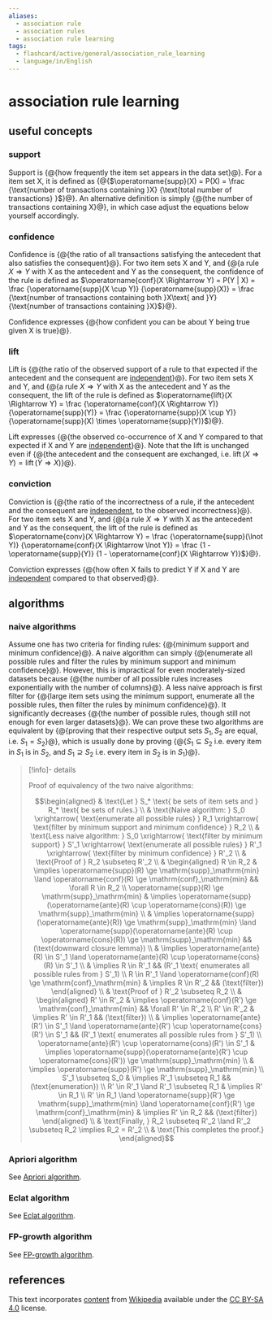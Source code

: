 ```yaml
---
aliases:
  - association rule
  - association rules
  - association rule learning
tags:
  - flashcard/active/general/association_rule_learning
  - language/in/English
---
```


# association rule learning

## useful concepts

### support

Support is {@{how frequently the item set appears in the data set}@}. For a item set X, it is defined as {@{$\operatorname{supp}(X) = P(X) = \frac {\text{number of transactions containing }X} {\text{total number of transactions} }$}@}. An alternative definition is simply {@{the number of transactions containing X}@}, in which case adjust the equations below yourself accordingly. <!--SR:!2025-01-14,261,330!2025-01-05,255,330!2027-07-18,975,350-->

### confidence

Confidence is {@{the ratio of all transactions satisfying the antecedent that also satisfies the consequent}@}. For two item sets X and Y, and {@{a rule $X \Rightarrow Y$ with X as the antecedent and Y as the consequent, the confidence of the rule is defined as $\operatorname{conf}(X \Rightarrow Y) = P(Y | X) = \frac {\operatorname{supp}(X \cup Y)} {\operatorname{supp}(X)} = \frac {\text{number of transactions containing both }X\text{ and }Y} {\text{number of transactions containing }X}$}@}. <!--SR:!2026-02-14,504,310!2025-05-07,342,330-->

Confidence expresses {@{how confident you can be about Y being true given X is true}@}. <!--SR:!2026-04-23,551,310-->

### lift

Lift is {@{the ratio of the observed support of a rule to that expected if the antecedent and the consequent are [independent](independence%20(probability%20theory).md)}@}. For two item sets X and Y, and {@{a rule $X \Rightarrow Y$ with X as the antecedent and Y as the consequent, the lift of the rule is defined as $\operatorname{lift}(X \Rightarrow Y) = \frac {\operatorname{conf}(X \Rightarrow Y)} {\operatorname{supp}(Y)} = \frac {\operatorname{supp}(X \cup Y)} {\operatorname{supp}(X) \times \operatorname{supp}(Y)}$}@}. <!--SR:!2025-01-15,87,290!2024-12-06,231,330-->

Lift expresses {@{the observed co-occurrence of X and Y compared to that expected if X and Y are [independent](independence%20(probability%20theory).md)}@}. Note that the lift is unchanged even if {@{the antecedent and the consequent are exchanged, i.e. $\operatorname{lift}(X \Rightarrow Y) = \operatorname{lift}(Y \Rightarrow X)$}@}. <!--SR:!2027-04-17,877,330!2025-01-02,252,330-->

### conviction

Conviction is {@{the ratio of the incorrectness of a rule, if the antecedent and the consequent are [independent](independence%20(probability%20theory).md), to the observed incorrectness}@}. For two item sets X and Y, and {@{a rule $X \Rightarrow Y$ with X as the antecedent and Y as the consequent, the lift of the rule is defined as $\operatorname{conv}(X \Rightarrow Y) = \frac {\operatorname{supp}(\lnot Y)} {\operatorname{conf}(X \Rightarrow \lnot Y)} = \frac {1 - \operatorname{supp}(Y)} {1 - \operatorname{conf}(X \Rightarrow Y)}$}@}. <!--SR:!2025-09-23,391,290!2025-01-14,240,290-->

Conviction expresses {@{how often X fails to predict Y if X and Y are [independent](independence%20(probability%20theory).md) compared to that observed}@}. <!--SR:!2026-07-14,608,310-->

## algorithms

### naive algorithms

Assume one has two criteria for finding rules: {@{minimum support and minimum confidence}@}. A naive algorithm can simply {@{enumerate all possible rules and filter the rules by minimum support and minimum confidence}@}. However, this is impractical for even moderately-sized datasets because {@{the number of all possible rules increases exponentially with the number of columns}@}. A less naive approach is first filter for {@{large item sets using the minimum support, enumerate all the possible rules, then filter the rules by minimum confidence}@}. It significantly decreases {@{the number of possible rules, though still not enough for even larger datasets}@}. We can prove these two algorithms are equivalent by {@{proving that their respective output sets $S_1, S_2$ are equal, i.e. $S_1 = S_2$}@}, which is usually done by proving {@{$S_1 \subseteq S_2$ i.e. every item in $S_1$ is in $S_2$, and $S_1 \supseteq S_2$ i.e. every item in $S_2$ is in $S_1$}@}. <!--SR:!2027-08-17,999,350!2026-06-15,597,310!2026-01-18,486,310!2025-06-10,324,290!2025-02-09,259,290!2027-04-18,876,330!2024-12-22,225,310-->

> [!info]- details
>
> Proof of equivalency of the two naive algorithms:
>
> $$\begin{aligned}
> & \text{Let } S_* \text{ be sets of item sets and } R_* \text{ be sets of rules.} \\
> & \text{Naive algorithm: } S_0 \xrightarrow{ \text{enumerate all possible rules} } R_1 \xrightarrow{ \text{filter by minimum support and minimum confidence} } R_2 \\
> & \text{Less naive algorithm: } S_0 \xrightarrow{ \text{filter by minimum support} } S'_1 \xrightarrow{ \text{enumerate all possible rules} } R'_1 \xrightarrow{ \text{filter by minimum confidence} } R'_2 \\
> & \text{Proof of } R_2 \subseteq R'_2 \\
> & \begin{aligned} R \in R_2 & \implies \operatorname{supp}(R) \ge \mathrm{supp}_\mathrm{min} \land \operatorname{conf}(R) \ge \mathrm{conf}_\mathrm{min} && \forall R \in R_2 \\
> \operatorname{supp}(R) \ge \mathrm{supp}_\mathrm{min} & \implies \operatorname{supp}(\operatorname{ante}(R) \cup \operatorname{cons}(R)) \ge \mathrm{supp}_\mathrm{min} \\
> & \implies \operatorname{supp}(\operatorname{ante}(R)) \ge \mathrm{supp}_\mathrm{min} \land \operatorname{supp}(\operatorname{ante}(R) \cup \operatorname{cons}(R)) \ge \mathrm{supp}_\mathrm{min} && (\text{downward closure lemma}) \\
> & \implies \operatorname{ante}(R) \in S'_1 \land \operatorname{ante}(R) \cup \operatorname{cons}(R) \in S'_1 \\
> & \implies R \in R'_1 && (R'_1 \text{ enumerates all possible rules from } S'_1) \\
> R \in R'_1 \land \operatorname{conf}(R) \ge \mathrm{conf}_\mathrm{min} & \implies R \in R'_2 && (\text{filter}) \end{aligned} \\
> & \text{Proof of } R'_2 \subseteq R_2 \\
> & \begin{aligned} R' \in R'_2 & \implies \operatorname{conf}(R') \ge \mathrm{conf}_\mathrm{min} && \forall R' \in R'_2 \\
> R' \in R'_2 & \implies R' \in R'_1 && (\text{filter}) \\
> & \implies \operatorname{ante}(R') \in S'_1 \land \operatorname{ante}(R') \cup \operatorname{cons}(R') \in S'_1 && (R'_1 \text{ enumerates all possible rules from } S'_1) \\
> \operatorname{ante}(R') \cup \operatorname{cons}(R') \in S'_1 & \implies \operatorname{supp}(\operatorname{ante}(R') \cup \operatorname{cons}(R')) \ge \mathrm{supp}_\mathrm{min} \\
> & \implies \operatorname{supp}(R') \ge \mathrm{supp}_\mathrm{min} \\
> S'_1 \subseteq S_0 & \implies R'_1 \subseteq R_1 && (\text{enumeration}) \\
> R' \in R'_1 \land R'_1 \subseteq R_1 & \implies R' \in R_1 \\
> R' \in R_1 \land \operatorname{supp}(R') \ge \mathrm{supp}_\mathrm{min} \land \operatorname{conf}(R') \ge \mathrm{conf}_\mathrm{min} & \implies R' \in R_2 && (\text{filter}) \end{aligned} \\
> & \text{Finally, } R_2 \subseteq R'_2 \land R'_2 \subseteq R_2 \implies R_2 = R'_2 \\
> & \text{This completes the proof.}
> \end{aligned}$$

### Apriori algorithm

See [Apriori algorithm](Apriori%20algorithm.md).

### Eclat algorithm

See [Eclat algorithm](Eclat%20algorithm.md).

### FP-growth algorithm

See [FP-growth algorithm](FP-growth%20algorithm.md).

## references

This text incorporates [content](https://en.wikipedia.org/wiki/association_rule_learning) from [Wikipedia](Wikipedia.md) available under the [CC BY-SA 4.0](https://creativecommons.org/licenses/by-sa/4.0/) license.
